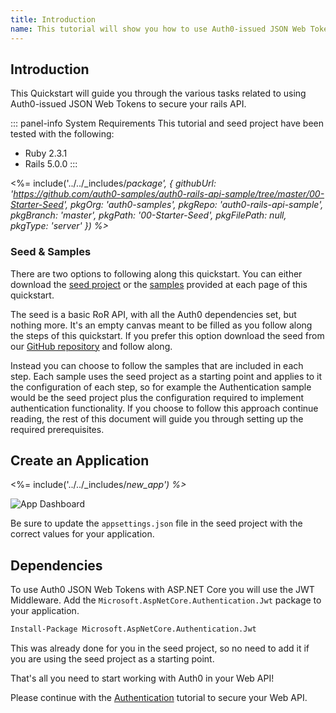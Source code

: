 ```yaml
---
title: Introduction
name: This tutorial will show you how to use Auth0-issued JSON Web Tokens in your Rails API to add authentication and authorization.
---
```


## Introduction

This Quickstart will guide you through the various tasks related to using Auth0-issued JSON Web Tokens to secure your rails API.

::: panel-info System Requirements
This tutorial and seed project have been tested with the following:
* Ruby 2.3.1
* Rails 5.0.0
:::

<%= include('../../_includes/_package', {
  githubUrl: 'https://github.com/auth0-samples/auth0-rails-api-sample/tree/master/00-Starter-Seed',
  pkgOrg: 'auth0-samples',
  pkgRepo: 'auth0-rails-api-sample',
  pkgBranch: 'master',
  pkgPath: '00-Starter-Seed',
  pkgFilePath: null,
  pkgType: 'server'
}) %>_

### Seed & Samples

There are two options to following along this quickstart. You can either download the [seed project](https://github.com/auth0-samples/auth0-rails-api-sample/tree/master/00-Starter-Seed) or the [samples](https://github.com/auth0-samples/auth0-rubyonrails-api-sample) provided at each page of this quickstart.

The seed is a basic RoR API, with all the Auth0 dependencies set, but nothing more. It's an empty canvas meant to be filled as you follow along the steps of this quickstart. If you prefer this option download the seed from our [GitHub repository](https://github.com/auth0-samples/auth0-rubyonrails-api-sample/tree/master/00-Starter-Seed) and follow along.

Instead you can choose to follow the samples that are included in each step. Each sample uses the seed project as a starting point and applies to it the configuration of each step, so for example the Authentication sample would be the seed project plus the configuration required to implement authentication functionality. If you choose to follow this approach continue reading, the rest of this document will guide you through setting up the required prerequisites.

## Create an Application

<%= include('../../_includes/_new_app') %>_

![App Dashboard](/media/articles/angularjs/app_dashboard.png)

Be sure to update the `appsettings.json` file in the seed project with the correct values for your application.

## Dependencies

To use Auth0 JSON Web Tokens with ASP.NET Core you will use the JWT Middleware. Add the `Microsoft.AspNetCore.Authentication.Jwt` package to your application.

```bash
Install-Package Microsoft.AspNetCore.Authentication.Jwt
```

This was already done for you in the seed project, so no need to add it if you are using the seed project as a starting point.

That's all you need to start working with Auth0 in your Web API!

Please continue with the [Authentication](/quickstart/backend/aspnet-core-webapi/01-authentication-rs256) tutorial to secure your Web API.
